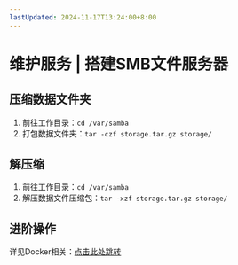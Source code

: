```yaml
---
lastUpdated: 2024-11-17T13:24:00+8:00
---
```


# 维护服务 | 搭建SMB文件服务器

## 压缩数据文件夹

1. 前往工作目录：```cd /var/samba```
2. 打包数据文件夹：```tar -czf storage.tar.gz storage/```

## 解压缩

1. 前往工作目录：```cd /var/samba```
2. 解压数据文件压缩包：```tar -xzf storage.tar.gz storage/```

## 进阶操作

详见Docker相关：[点击此处跳转](/Docker/)